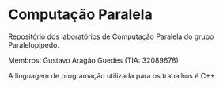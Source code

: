 # Computação Paralela
Repositório dos laboratórios de Computação Paralela do grupo Paralelopípedo.

Membros: Gustavo Aragão Guedes (TIA: 32089678)

A linguagem de programação utilizada para os trabalhos é C++
